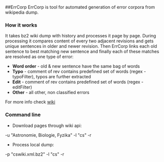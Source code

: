 ##ErrCorp
ErrCorp is tool for automated generation of error corpora from wikipedia dump.

### How it works
It takes bz2 wiki dump with history and processes it page by page. During processing it compares content of every two adjacent revisions and gets unique sentences in older and newer revision. Then ErrCorp links each old sentence to best matching new sentence and finally each of these matches are resolved as one type of error:
* **Word order** - old &amp; new sentence have the same bag of words
* **Typo** - comment of rev contains predefined set of words (regex - typoFilter), typos are further extracted
* **Edit** - comment of rev contains predefined set of words (regex - editFilter)
* **Other** - all other, non classified errors

For more info check [wiki](https://github.com/jirkle/ErrCorp/wiki)

### Command line
* Download pages through wiki api:

-u "Astronomie, Biologie, Fyzika" -l "cs" -r

* Process local dump:

-p "cswiki.xml.bz2" -l "cs" -r
